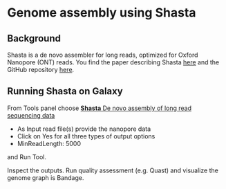 # Genome assembly using Shasta

## Background

Shasta is a de novo assembler for long reads, optimized for Oxford Nanopore (ONT) reads. You find the paper describing Shasta [here](https://www.nature.com/articles/s41587-020-0503-6) and the GitHub repository [here](https://github.com/paoloshasta/shasta).

## Running Shasta on Galaxy

From Tools panel choose [**Shasta** De novo assembly of long read sequencing data](https://usegalaxy.eu/root?tool_id=toolshed.g2.bx.psu.edu/repos/iuc/shasta/shasta/0.6.0+galaxy0)

- As Input read file(s) provide the nanopore data
- Click on Yes for all three types of output options
- MinReadLength: 5000

and Run Tool.

Inspect the outputs. Run quality assessment (e.g. Quast) and visualize the genome graph is Bandage.

